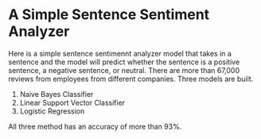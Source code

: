 # A Simple Sentence Sentiment Analyzer

Here is a simple sentence sentimennt analyzer model that takes in a sentence and the model will predict whether the sentence is a positive sentence, a negative sentence, or neutral. There are more than 67,000 reviews from employees from different companies. Three models are built.

1. Naive Bayes Classifier
2. Linear Support Vector Classifier
3. Logistic Regression

All three method has an accuracy of more than 93%.
